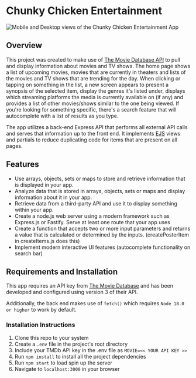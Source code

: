 # Chunky Chicken Entertainment

![Mobile and Desktop views of the Chunky Chicken Entertainment App](https://cdn.discordapp.com/attachments/469532919363272704/1088987278220730448/header-img.jpg)

## Overview

This project was created to make use of [The Movie Database API](https://www.themoviedb.org/) to pull and display information about movies and TV shows. The home page shows a list of upcoming movies, movies that are currently in theaters and lists of the movies and TV shows that are trending for the day. When clicking or tapping on something in the list, a new screen appears to present a synopsis of the selected item, display the genres it's listed under, displays which streaming platforms the media is currently available on (if any) and provides a list of other movies/shows similar to the one being viewed. If you're looking for something specific, there's a search feature that will autocomplete with a list of results as you type.

The app utilizes a back-end Express API that performs all external API calls and serves that information up to the front end. It implements [EJS](https://ejs.co/) views and partials to reduce duplicating code for items that are present on all pages.

## Features

- Use arrays, objects, sets or maps to store and retrieve information that is displayed in your app.
- Analyze data that is stored in arrays, objects, sets or maps and display information about it in your app.
- Retrieve data from a third-party API and use it to display something within your app.
- Create a node.js web server using a modern framework such as Express.js or Fastify. Serve at least one route that your app uses
- Create a function that accepts two or more input parameters and returns a value that is calculated or determined by the inputs. (createPosterItem in createItems.js does this)
- Implement modern interactive UI features (autocomplete functionality on search bar)

## Requirements and Installation

This app requires an API key from [The Movie Database](https://www.themoviedb.org) and has been developed and configured using version 3 of their API.

Additionally, the back end makes use of `fetch()` which requires `Node 18.0 or higher` to work by default.

### Installation Instructions

1. Clone this repo to your system
2. Create a `.env` file in the project's root directory
3. Include your TMDb API key in the .env file as `MOVIE=<< YOUR API KEY >>`
4. Run `npm install` to install all the project dependencies
5. Run `npm start` to load spin up the server
6. Navigate to `localhost:3000` in your browser
